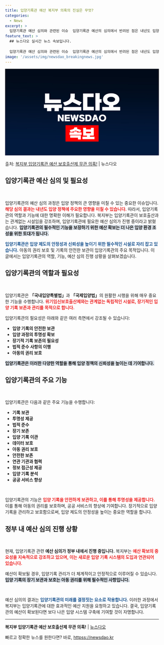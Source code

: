 ```yaml
---
title: 입양기록관 예산 복지부 의혹의 진실은 무엇?
categories:
  - News
excerpt: >
  입양기록관 예산 심의와 관련된 이슈  입양기록관 예산의 심의에서 반려된 점은 내년도 입양 정책에도 큰 영향을…
feature_text: >
  ## 뉴스다오 실시간 뉴스 속보입니다.

  입양기록관 예산 심의와 관련된 이슈  입양기록관 예산의 심의에서 반려된 점은 내년도 입양 정책에도 큰 영향을…
image: '/assets/img/newsdao_breakingnews.jpg'
---
```


![뉴스다오 속보](/assets/img/newsdao_breakingnews.jpg)

<p>출처: <a href="httpss://newsdao.kr/4920" rel="dofollow">복지부 입양기록관 예산 보호출산제 무관 의혹!</a> | 뉴스다오</p>

<h2 data-ke-size="size26">입양기록관 예산 심의 및 필요성</h2>

<p data-ke-size="size16">&nbsp;</p>
입양기록관의 예산 심의 과정은 입양 정책의 큰 영향을 미칠 수 있는 중요한 이슈입니다. <b><span style="color: #ee2323;">해당 심의 결과는 내년도 입양 정책에 주요한 영향을 미칠 수 있습니다.</span></b> 따라서, 입양기록관의 역할과 기능에 대한 명확한 이해가 필요합니다. 복지부는 입양기록관이 보호출산과는 관계없는 시설임을 강조하며, 입양기록관에 필요한 예산 심의가 진행 중이라고 밝혔습니다. <b><span style="background-color: #21538527;">입양기록관의 필수적인 기능을 보장하기 위한 예산 확보는 더 나은 입양 환경 조성을 위한 토대가 됩니다.</span></b> 

<br>

<b><span style="color: #1a5490;">입양기록관은 입양 제도의 안정성과 신뢰성을 높이기 위한 필수적인 시설로 자리 잡고 있습니다.</span></b> 아동의 권리 보호 및 기록의 안전한 보관이 입양기록관의 주요 목적입니다. 이 글에서는 입양기록관의 역할, 기능, 예산 심의 진행 상황을 살펴보겠습니다.

<h2 data-ke-size="size26">입양기록관의 역할과 필요성</h2>

<p data-ke-size="size16">&nbsp;</p>
입양기록관은 <b>「국내입양특별법」</b>과 <b>「국제입양법」</b>의 원활한 시행을 위해 매우 중요한 기능을 수행합니다. <b><span style="color: #ee2323;">위기임신보호출산제와는 관계없는 독립적인 시설로, 장기적인 입양 기록 보존과 관리를 목적으로 합니다.</span></b> 

<br>

입양기록관의 필요성은 아래와 같은 여러 측면에서 강조될 수 있습니다:

<ul>
    <li><b>입양 기록의 안전한 보관</b></li>
    <li><b>입양 과정의 투명성 확보</b></li>
    <li><b>장기적 기록 보존의 필요성</b></li>
    <li><b>법적 준수 사항의 이행</b></li>
    <li><b>아동의 권리 보호</b></li>
</ul>

<b><span style="background-color: #21538527;">입양기록관은 이러한 다양한 역할을 통해 입양 정책의 신뢰성을 높이는 데 기여합니다.</span></b> 

<h2 data-ke-size="size26">입양기록관의 주요 기능</h2>

<p data-ke-size="size16">&nbsp;</p>
입양기록관은 다음과 같은 주요 기능을 수행합니다:

<ul>
    <li><b>기록 보관</b></li>
    <li><b>투명성 제공</b></li>
    <li><b>법적 준수</b></li>
    <li><b>장기 보존</b></li>
    <li><b>입양 기록 이관</b></li>
    <li><b>데이터 보호</b></li>
    <li><b>아동 권리 보호</b></li>
    <li><b>안전한 보존</b></li>
    <li><b>연관 기관과 협력</b></li>
    <li><b>정보 접근성 제공</b></li>
    <li><b>입양 기록 분석</b></li>
    <li><b>공공 서비스 향상</b></li>
</ul>

<p data-ke-size="size16">&nbsp;</p>

입양기록관의 기능은 <b><span style="color: #ee2323;">입양 기록을 안전하게 보관하고, 이를 통해 투명성을 제공합니다.</span></b> 이를 통해 아동의 권리를 보호하며, 공공 서비스의 향상에 기여합니다. 장기적으로 입양 기록을 관리하고 보호함으로써, 입양 제도의 안정성을 높이는 중요한 역할을 합니다.

<h2 data-ke-size="size26">정부 내 예산 심의 진행 상황</h2>

<p data-ke-size="size16">&nbsp;</p>
현재, 입양기록관 관련 <b>예산 심의가 정부 내에서 진행 중입니다.</b> 복지부는 <b><span style="color: #ee2323;">예산 확보의 중요성을 지속적으로 강조하고 있으며, 이는 새로운 입양 기록 시스템의 도입과 연관되어 있습니다.</span></b> 

<br>

예산이 확보될 경우, 입양기록 관리가 더 체계적이고 안정적으로 이루어질 수 있습니다. <b><span style="background-color: #21538527;">입양 기록의 장기 보관과 보호는 아동 권리를 위해 필수적인 사항입니다.</span></b> 

<p data-ke-size="size16">&nbsp;</p>
예산 심의의 결과는 <b><span style="color: #1a5490;">입양기록관의 미래를 결정짓는 요소로 작용합니다.</span></b> 이러한 과정에서 복지부는 입양기록관에 대한 효과적인 예산 지원을 요청하고 있습니다. 결국, 입양기록관의 예산이 확보된다면 보다 나은 입양 시스템 구축에 기여할 것이 자명합니다. 

<hr>
<b>복지부 입양기록관 예산 보호출산제 무관 의혹!</b> | <a href="httpss://newsdao.kr/4920">뉴스다오</a>  
 

빠르고 정확한 뉴스를 원한다면? 바로, <a href="httpss://newsdao.kr" rel="dofollow">httpss://newsdao.kr</a>


